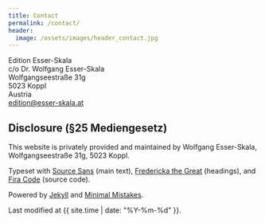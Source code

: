 ```yaml
---
title: Contact
permalink: /contact/
header:
  image: /assets/images/header_contact.jpg
---
```


Edition Esser-Skala<br/>
c/o Dr. Wolfgang Esser-Skala<br/>
Wolfgangseestraße 31g<br/>
5023 Koppl<br/>
Austria<br/>
[edition@esser-skala.at](mailto:edition@esser-skala.at)


## Disclosure (§25 Mediengesetz)

This website is privately provided and maintained by Wolfgang Esser-Skala, Wolfgangseestraße 31g, 5023 Koppl.

Typeset with [Source Sans](https://github.com/adobe-fonts/source-sans/) (main text), [Fredericka the Great](https://fonts.google.com/specimen/Fredericka+the+Great) (headings), and [Fira Code](https://github.com/tonsky/FiraCode) (source code).

Powered by [Jekyll](https://jekyllrb.com/) and [Minimal Mistakes](https://mademistakes.com/work/minimal-mistakes-jekyll-theme/).

Last modified at {{ site.time | date: "%Y-%m-%d" }}.
